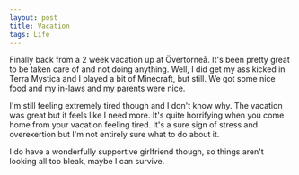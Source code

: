 ```yaml
---
layout: post
title: Vacation
tags: Life
---
```


Finally back from a 2 week vacation up at Övertorneå. It's been pretty great to be taken care of and not doing anything. Well, I did get my ass kicked in Terra Mystica and I played a bit of Minecraft, but still. We got some nice food and my in-laws and my parents were nice.

I'm still feeling extremely tired though and I don't know why. The vacation was great but it feels like I need more.  It's quite horrifying when you come home from your vacation feeling tired.  It's a sure sign of stress and overexertion but I'm not entirely sure what to do about it.

I do have a wonderfully supportive girlfriend though, so things aren't looking all too bleak, maybe I can survive.
